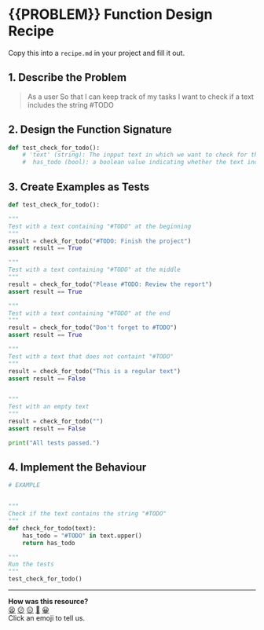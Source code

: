 # {{PROBLEM}} Function Design Recipe

Copy this into a `recipe.md` in your project and fill it out.

## 1. Describe the Problem

> As a user
> So that I can keep track of my tasks
> I want to check if a text includes the string #TODO


## 2. Design the Function Signature


```python
def test_check_for_todo():
    # 'text' (string): The inpput text in which we want to check for the presence of "#TODO"
    #  has_todo (bool): a boolean value indicating whether the text includes "#TODO"
```

## 3. Create Examples as Tests


```python
def test_check_for_todo():

"""
Test with a text containing "#TODO" at the beginning 
"""
result = check_for_todo("#TODO: Finish the project")
assert result == True 

"""
Test with a text containing "#TODO" at the middle 
"""
result = check_for_todo("Please #TODO: Review the report")
assert result == True 

"""
Test with a text containing "#TODO" at the end
"""
result = check_for_todo("Don't forget to #TODO")
assert result == True 

"""
Test with a text that does not containt "#TODO"
"""
result = check_for_todo("This is a regular text")
assert result == False


"""
Test with an empty text
"""
result = check_for_todo("")
assert result == False

print("All tests passed.")
```
## 4. Implement the Behaviour



```python
# EXAMPLE


"""
Check if the text contains the string "#TODO"
"""
def check_for_todo(text):
    has_todo = "#TODO" in text.upper()
    return has_todo

"""
Run the tests
"""
test_check_for_todo()

```

<!-- BEGIN GENERATED SECTION DO NOT EDIT -->

---

**How was this resource?**  
[😫](https://airtable.com/shrUJ3t7KLMqVRFKR?prefill_Repository=makersacademy%2Fgolden-square-in-python&prefill_File=resources%2Fsingle_function_recipe_template.md&prefill_Sentiment=😫) [😕](https://airtable.com/shrUJ3t7KLMqVRFKR?prefill_Repository=makersacademy%2Fgolden-square-in-python&prefill_File=resources%2Fsingle_function_recipe_template.md&prefill_Sentiment=😕) [😐](https://airtable.com/shrUJ3t7KLMqVRFKR?prefill_Repository=makersacademy%2Fgolden-square-in-python&prefill_File=resources%2Fsingle_function_recipe_template.md&prefill_Sentiment=😐) [🙂](https://airtable.com/shrUJ3t7KLMqVRFKR?prefill_Repository=makersacademy%2Fgolden-square-in-python&prefill_File=resources%2Fsingle_function_recipe_template.md&prefill_Sentiment=🙂) [😀](https://airtable.com/shrUJ3t7KLMqVRFKR?prefill_Repository=makersacademy%2Fgolden-square-in-python&prefill_File=resources%2Fsingle_function_recipe_template.md&prefill_Sentiment=😀)  
Click an emoji to tell us.

<!-- END GENERATED SECTION DO NOT EDIT -->
